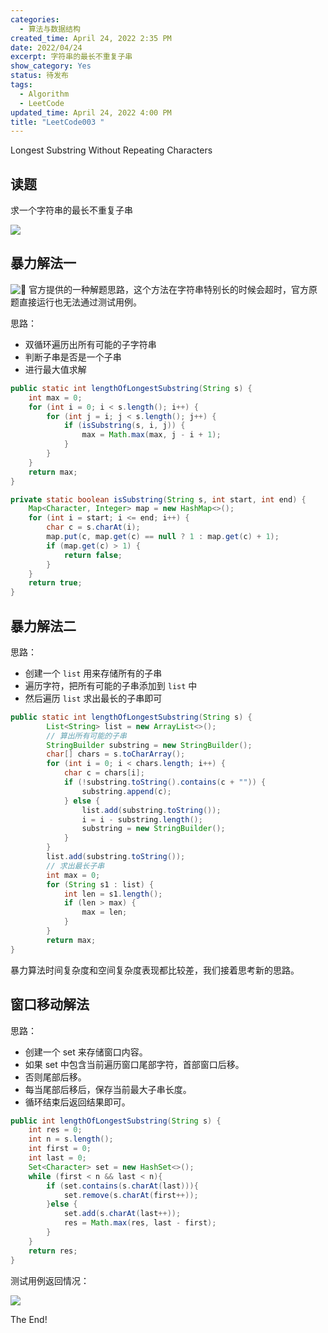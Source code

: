 ```yaml
---
categories:
  - 算法与数据结构
created_time: April 24, 2022 2:35 PM
date: 2022/04/24
excerpt: 字符串的最长不重复子串
show_category: Yes
status: 待发布
tags:
  - Algorithm
  - LeetCode
updated_time: April 24, 2022 4:00 PM
title: "LeetCode003 "
---
```


Longest Substring Without Repeating Characters


## 读题

求一个字符串的最长不重复子串

![](/notion_images/e1b3966a07af45458b36d6cd90b6e3bf.png)

## 暴力解法一

<aside>

<img class="emoji" draggable="false" alt="🚫" src="https://twemoji.maxcdn.com/v/13.1.0/72x72/1f6ab.png"/> 官方提供的一种解题思路，这个方法在字符串特别长的时候会超时，官方原题直接运行也无法通过测试用例。
</aside>

 思路：

- 双循环遍历出所有可能的子字符串
- 判断子串是否是一个子串
- 进行最大值求解

```java
public static int lengthOfLongestSubstring(String s) {
    int max = 0;
    for (int i = 0; i < s.length(); i++) {
        for (int j = i; j < s.length(); j++) {
            if (isSubstring(s, i, j)) {
                max = Math.max(max, j - i + 1);
            }
        }
    }
    return max;
}

private static boolean isSubstring(String s, int start, int end) {
    Map<Character, Integer> map = new HashMap<>();
    for (int i = start; i <= end; i++) {
        char c = s.charAt(i);
        map.put(c, map.get(c) == null ? 1 : map.get(c) + 1);
        if (map.get(c) > 1) {
            return false;
        }
    }
    return true;
}
```

## 暴力解法二

思路：

- 创建一个 `list` 用来存储所有的子串
- 遍历字符，把所有可能的子串添加到 `list` 中
- 然后遍历 `list` 求出最长的子串即可

```java
public static int lengthOfLongestSubstring(String s) {
		List<String> list = new ArrayList<>();
		// 算出所有可能的子串
		StringBuilder substring = new StringBuilder();
		char[] chars = s.toCharArray();
		for (int i = 0; i < chars.length; i++) {
		    char c = chars[i];
		    if (!substring.toString().contains(c + "")) {
		        substring.append(c);
		    } else {
		        list.add(substring.toString());
		        i = i - substring.length();
		        substring = new StringBuilder();
		    }
		}
		list.add(substring.toString());
		// 求出最长子串
		int max = 0;
		for (String s1 : list) {
		    int len = s1.length();
		    if (len > max) {
		        max = len;
		    }
		}
		return max;
}
```

暴力算法时间复杂度和空间复杂度表现都比较差，我们接着思考新的思路。

## 窗口移动解法

思路：

- 创建一个 set 来存储窗口内容。
- 如果 set 中包含当前遍历窗口尾部字符，首部窗口后移。
- 否则尾部后移。
- 每当尾部后移后，保存当前最大子串长度。
- 循环结束后返回结果即可。

```java
public int lengthOfLongestSubstring(String s) {
    int res = 0;
    int n = s.length();
    int first = 0;
    int last = 0;
    Set<Character> set = new HashSet<>();
    while (first < n && last < n){
        if (set.contains(s.charAt(last))){
            set.remove(s.charAt(first++));
        }else {
            set.add(s.charAt(last++));
            res = Math.max(res, last - first);
        }
    }
    return res;
}
```

测试用例返回情况：

![](/notion_images/8952bd39f3b59ec7ebd5d12c26d05f2d.png)

The End!